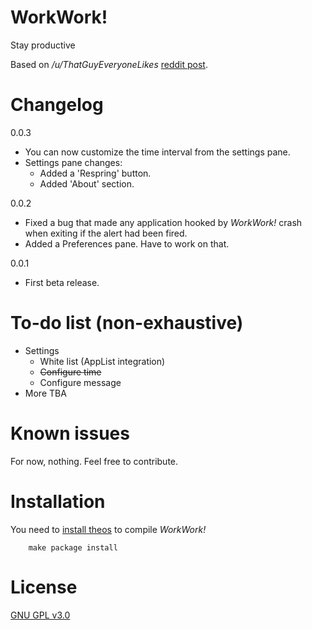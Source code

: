 # WorkWork!
Stay productive

Based on */u/ThatGuyEveryoneLikes* [reddit post](https://redd.it/5ln9iq).

# Changelog
0.0.3
* You can now customize the time interval from the settings pane.
* Settings pane changes:
  * Added a 'Respring' button.
  * Added 'About' section.

0.0.2
* Fixed a bug that made any application hooked by *WorkWork!* crash when exiting if the alert had been fired.
* Added a Preferences pane. Have to work on that.

0.0.1
* First beta release.

# To-do list (non-exhaustive)
* Settings
  * White list (AppList integration)
  * ~~Configure time~~
  * Configure message
* More TBA

# Known issues
For now, nothing. Feel free to contribute.

# Installation
You need to [install theos](http://iphonedevwiki.net/index.php/Theos/Setup) to compile *WorkWork!*
```
    make package install
```

# License
[GNU GPL v3.0](LICENSE.md)

